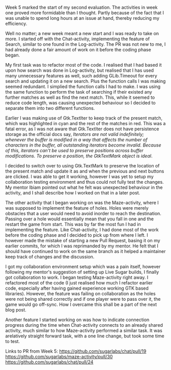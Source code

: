 Week 5 marked the start of my second evaluation. The activities in week one proved more formidable than I thought.
Partly because of the fact that I was unable to spend long hours at an issue at hand, thereby reducing my efficiency.

Well no matter; a new week meant a new start and I was ready to take on more. I started off with the Chat-activity, implementing
the feature of Search, similar to one found in the Log-activity. The PR was not new to me, I had already done a fair amount of work
on it before the coding phase began.

My first task was to refactor most of the code. I realised that I had based it upon how search was done in Log-activity, but realised
that I has used many unnecessary features as well, such adding GLib.Timeout for every search and updating it on a new search. Plus the
function calls I was making seemed redundant. I simplied the function calls I had to make. I was using the same function to perform the task
of searching if their existed any further matches as well as find the next match. This, while it seemed to reduce code length, was causing
unexpected behaviour so I decided to separate them into two different functions.

Earlier I was making use of Gtk.TextIter to keep track of the present match, which was highlighted in cyan and the rest of the matches in red.
This was a fatal error, as I was not aware that Gtk.TextIter does not have persistence storage as the official docs say, _Iterators are not valid indefinitely;
whenever the buffer is modified in a way that affects the number of characters in the buffer, all outstanding iterators become invalid. 
Because of this, iterators can't be used to preserve positions across buffer modifications. To preserve a position, the GtkTextMark object is ideal_.

I decided to switch over to using Gtk.TextMark to preserve the location of the present match and update it as and when the previous and next buttons are clicked.
I was able to get it working, however I was yet to setup my collaboration testing environment and thus could not fully test the changes. My mentor Ibiam pointed out
what he felt was unexpected behaviour in the activity, and I shall describe how I worked on that in a later post.

The other activity that I began working on was the Maze-activity, where I was supposed to implement the feature of holes. Holes were merely obstacles that a user would need to
avoid inorder to reach the destination. Passing over a hole would essentially mean that you fall in one and the restart the game from start. This was by far the most fun I had in 
implementing the feature. Like Chat-activity, I had done most of the work before the coding phase and I decided to pick up from where I left. I however made the mistake of starting 
a new Pull Request, basing it on my earlier commits, for which I was reprimanded by my mentor. He felt that I should have continued to work on the same branch as it helped a maintainer
keep track of changes and the discussion.

I got my collaboration environment setup which was a pain itself, however following my mentor's suggestion of setting up Live Sugar builds, I finally got collaboration to work. I began testing Maze-activity
right away. I refactored most of the code (I just realised how much I refactor earlier code, especially after having gained experience working GTK based libraries). However, the feature was failing on collaboration
as the holes were not being shared correctly and if one player were to pass over it, the game would go off-sync. How I overcame this shall be a part of the next blog post.

Another feature I started working on was how to indicate connection progress during the time when Chat-activity connects to an already shared activity, much similar to how Maze-activity performed a similar task.
It was arelatively straight forward task, with a one line change, but took some time to test.

Links to PR from Week 5:
https://github.com/sugarlabs/chat/pull/19
https://github.com/sugarlabs/maze-activity/pull/30
https://github.com/sugarlabs/chat/pull/24